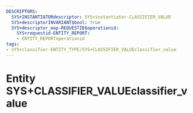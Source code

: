 ```yaml
---
DESCRIPTORS:
  SYS+INSTANTIATORdescriptor: SYS+instantiator-CLASSIFIER_VALUE
  SYS+descriptorINVARIANT$bool: true
  SYS+descriptor_map-REQUESTID$operationid:
    SYS+requestid-ENTITY_REPORT:
    - ENTITY_REPORToperationid
tags:
- SYS+classifier-ENTITY_TYPE/SYS+CLASSIFIER_VALUEclassifier_value
---
```

# Entity SYS+CLASSIFIER_VALUEclassifier_value


